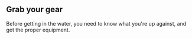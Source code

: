 
## Grab your gear

Before getting in the water, you need to know what you're up against, and get the proper equipment. 

